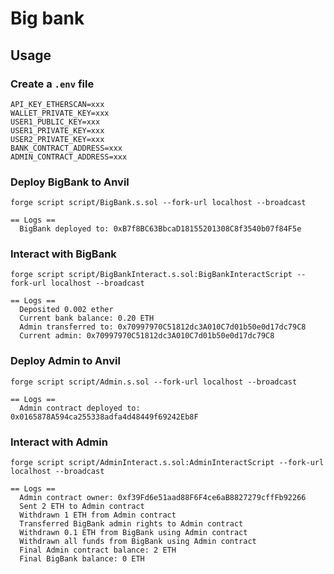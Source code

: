 # Big bank


## Usage


### Create a ``.env`` file
```
API_KEY_ETHERSCAN=xxx
WALLET_PRIVATE_KEY=xxx
USER1_PUBLIC_KEY=xxx
USER1_PRIVATE_KEY=xxx
USER2_PRIVATE_KEY=xxx
BANK_CONTRACT_ADDRESS=xxx
ADMIN_CONTRACT_ADDRESS=xxx
```

### Deploy BigBank to Anvil
```
forge script script/BigBank.s.sol --fork-url localhost --broadcast
```
```
== Logs ==
  BigBank deployed to: 0xB7f8BC63BbcaD18155201308C8f3540b07f84F5e
```

### Interact with BigBank
```
forge script script/BigBankInteract.s.sol:BigBankInteractScript --fork-url localhost --broadcast
```
```
== Logs ==
  Deposited 0.002 ether
  Current bank balance: 0.20 ETH
  Admin transferred to: 0x70997970C51812dc3A010C7d01b50e0d17dc79C8
  Current admin: 0x70997970C51812dc3A010C7d01b50e0d17dc79C8
```

### Deploy Admin to Anvil
```
forge script script/Admin.s.sol --fork-url localhost --broadcast
```
```
== Logs ==
  Admin contract deployed to: 0x0165878A594ca255338adfa4d48449f69242Eb8F
```

### Interact with Admin
```
forge script script/AdminInteract.s.sol:AdminInteractScript --fork-url localhost --broadcast
```
```
== Logs ==
  Admin contract owner: 0xf39Fd6e51aad88F6F4ce6aB8827279cffFb92266
  Sent 2 ETH to Admin contract
  Withdrawn 1 ETH from Admin contract
  Transferred BigBank admin rights to Admin contract
  Withdrawn 0.1 ETH from BigBank using Admin contract
  Withdrawn all funds from BigBank using Admin contract
  Final Admin contract balance: 2 ETH
  Final BigBank balance: 0 ETH
```
